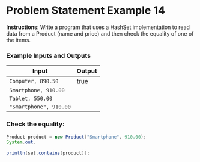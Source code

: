 # Problem Statement Example 14

**Instructions**: Write a program that uses a HashSet implementation to read data from a Product (name and price) and
then check the equality of one of the items.

### Example Inputs and Outputs

| **Input**              | **Output** |
|------------------------|------------|
| `Computer, 890.50`     | true       |
| `Smartphone, 910.00`   |            |
| `Tablet, 550.00`       |            |
| `"Smartphone", 910.00` |            |

### Check the equality:

````java
Product product = new Product("Smartphone", 910.00);
System.out.

println(set.contains(product));
````